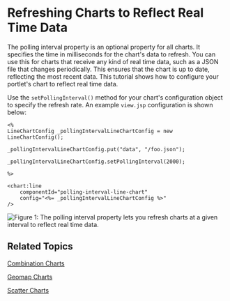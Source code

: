 # Refreshing Charts to Reflect Real Time Data [](id=refreshing-charts-to-reflect-real-time-data)

The polling interval property is an optional property for all charts. It 
specifies the time in milliseconds for the chart's data to refresh. You can 
use this for charts that receive any kind of real time data, such as a JSON file 
that changes periodically. This ensures that the chart is up to date, reflecting 
the most recent data. This tutorial shows how to configure your portlet's chart 
to reflect real time data. 

Use the `setPollingInterval()` method for your chart's configuration object to 
specify the refresh rate. An example `view.jsp` configuration is shown below:

    <%
    LineChartConfig _pollingIntervalLineChartConfig = new LineChartConfig();

    _pollingIntervalLineChartConfig.put("data", "/foo.json");
    
    _pollingIntervalLineChartConfig.setPollingInterval(2000);

    %>

    <chart:line
    	componentId="polling-interval-line-chart"
    	config="<%= _pollingIntervalLineChartConfig %>"
    />

![Figure 1: The polling interval property lets you refresh charts at a given interval to reflect real time data.](../../../images/chart-polling-interval.gif)

## Related Topics [](id=related-topics)

[Combination Charts](/develop/tutorials/-/knowledge_base/7-1/combination-charts)

[Geomap Charts](/develop/tutorials/-/knowledge_base/7-1/geomap-charts)

[Scatter Charts](/develop/tutorials/-/knowledge_base/7-1/scatter-charts)
